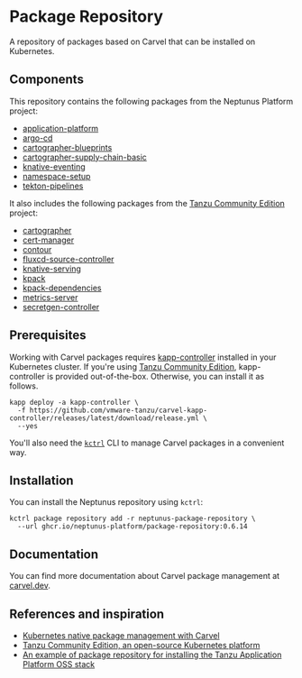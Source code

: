 # Package Repository

A repository of packages based on Carvel that can be installed on Kubernetes.

## Components

This repository contains the following packages from the Neptunus Platform project:

* [application-platform](https://github.com/neptunus-platform/application-platform)
* [argo-cd](https://github.com/neptunus-platform/package-for-argo-cd)
* [cartographer-blueprints](https://github.com/neptunus-platform/cartographer-blueprints)
* [cartographer-supply-chain-basic](https://github.com/neptunus-platform/cartographer-supply-chain-basic)
* [knative-eventing](https://github.com/neptunus-platform/package-for-knative-eventing)
* [namespace-setup](https://github.com/neptunus-platform/namespace-setup)
* [tekton-pipelines](https://github.com/neptunus-platform/package-for-tekton-pipelines)

It also includes the following packages from the [Tanzu Community Edition](https://tanzucommunityedition.io) project:

* [cartographer](https://github.com/vmware-tanzu/community-edition/tree/main/addons/packages/cartographer)
* [cert-manager](https://github.com/vmware-tanzu/community-edition/tree/main/addons/packages/cert-manager)
* [contour](https://github.com/vmware-tanzu/community-edition/tree/main/addons/packages/contour)
* [fluxcd-source-controller](https://github.com/vmware-tanzu/community-edition/tree/main/addons/packages/fluxcd-source-controller)
* [knative-serving](https://github.com/vmware-tanzu/community-edition/tree/main/addons/packages/knative-serving)
* [kpack](https://github.com/vmware-tanzu/community-edition/tree/main/addons/packages/kpack)
* [kpack-dependencies](https://github.com/vmware-tanzu/community-edition/tree/main/addons/packages/kpack-dependencies)
* [metrics-server](https://github.com/vmware-tanzu/community-edition/tree/main/addons/packages/metrics-server)
* [secretgen-controller](https://github.com/vmware-tanzu/community-edition/tree/main/addons/packages/secretgen-controller)

## Prerequisites

Working with Carvel packages requires [kapp-controller](https://carvel.dev/kapp-controller/) installed
in your Kubernetes cluster. If you're using [Tanzu Community Edition](https://tanzucommunityedition.io),
kapp-controller is provided out-of-the-box. Otherwise, you can install it as follows.

  ```shell
  kapp deploy -a kapp-controller \
    -f https://github.com/vmware-tanzu/carvel-kapp-controller/releases/latest/download/release.yml \
    --yes
  ```

You'll also need the [`kctrl`](https://carvel.dev/kapp-controller/docs/latest/install/#installing-kapp-controller-cli-kctrl)
CLI to manage Carvel packages in a convenient way.

## Installation

You can install the Neptunus repository using `kctrl`:

   ```shell
   kctrl package repository add -r neptunus-package-repository \
     --url ghcr.io/neptunus-platform/package-repository:0.6.14
   ```

## Documentation

You can find more documentation about Carvel package management at [carvel.dev](https://carvel.dev/kapp-controller/docs/latest/packaging/).

## References and inspiration

* [Kubernetes native package management with Carvel](https://carvel.dev/kapp-controller/docs/latest/packaging/)
* [Tanzu Community Edition, an open-source Kubernetes platform](https://tanzucommunityedition.io)
* [An example of package repository for installing the Tanzu Application Platform OSS stack](https://github.com/vrabbi/tap-oss)
